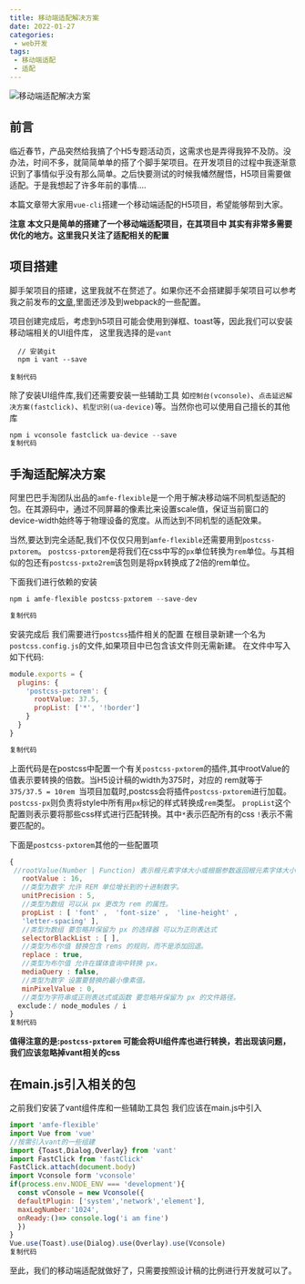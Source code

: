 ```yaml
---
title: 移动端适配解决方案
date: 2022-01-27
categories:
 - web开发
tags:
 - 移动端适配
 - 适配
---
```


![移动端适配解决方案](https://p9-juejin.byteimg.com/tos-cn-i-k3u1fbpfcp/448cac1d8498442290d7cf0fa5d7adec~tplv-k3u1fbpfcp-zoom-crop-mark:1304:1304:1304:734.awebp?)

## 前言

临近春节，产品突然给我搞了个H5专题活动页，这需求也是弄得我猝不及防。没办法，时间不多，就简简单单的搭了个脚手架项目。在开发项目的过程中我逐渐意识到了事情似乎没有那么简单。之后快要测试的时候我幡然醒悟，H5项目需要做适配。于是我想起了许多年前的事情....

本篇文章带大家用`vue-cli`搭建一个移动端适配的H5项目，希望能够帮到大家。

**注意 本文只是简单的搭建了一个移动端适配项目，在其项目中 其实有非常多需要优化的地方。这里我只关注了适配相关的配置**

## 项目搭建

脚手架项目的搭建，这里我就不在赘述了。如果你还不会搭建脚手架项目可以参考我之前发布的[文章](https://juejin.cn/post/7054789323639980069),里面还涉及到webpack的一些配置。

项目创建完成后，考虑到h5项目可能会使用到弹框、toast等，因此我们可以安装移动端相关的UI组件库， 这里我选择的是`vant`

```javascrpit
  // 安装git
  npm i vant --save
    
复制代码
```

除了安装UI组件库,我们还需要安装一些辅助工具 如`控制台(vconsole)`、`点击延迟解决方案(fastclick)`、`机型识别(ua-device)`等。当然你也可以使用自己擅长的其他库

```javascript
npm i vconsole fastclick ua-device --save
复制代码
```

## 手淘适配解决方案

阿里巴巴手淘团队出品的`amfe-flexible`是一个用于解决移动端不同机型适配的包。在其源码中，通过不同屏幕的像素比来设置scale值，保证当前窗口的device-width始终等于物理设备的宽度。从而达到不同机型的适配效果。

当然,要达到完全适配,我们不仅仅只用到`amfe-flexible`还需要用到`postcss-pxtorem`。 `postcss-pxtorem`是将我们在css中写的`px`单位转换为`rem`单位。与其相似的包还有`postcss-pxto2rem`该包则是将px转换成了2倍的rem单位。

下面我们进行依赖的安装

```javascript
npm i amfe-flexible postcss-pxtorem --save-dev

复制代码
```

安装完成后 我们需要进行`postcss`插件相关的配置 在根目录新建一个名为`postcss.config.js`的文件,如果项目中已包含该文件则无需新建。 在文件中写入如下代码:

```javascript
module.exports = {
  plugins: {
    'postcss-pxtorem': {
      rootValue: 37.5,
      propList: ['*', '!border']
    }
  }
}

复制代码
```

上面代码是在postcss中配置一个有关`postcss-pxtorem`的插件,其中rootValue的值表示要转换的倍数。当H5设计稿的width为375时，对应的 rem就等于 `375/37.5 = 10rem `当项目加载时,postcss会将插件`postcss-pxtorem`进行加载。`postcss-px`则负责将style中所有用`px`标记的样式转换成`rem`类型。 `propList`这个配置则表示要将那些css样式进行匹配转换。其中`*`表示匹配所有的css `!`表示不需要匹配的。

下面是`postcss-pxtorem`其他的一些配置项

```javascript
{ 
 //rootValue(Number | Function) 表示根元素字体大小或根据参数返回根元素字体大小
   rootValue : 16,
   //类型为数字 允许 REM 单位增长到的十进制数字。
   unitPrecision : 5,
   //类型为数组 可以从 px 更改为 rem 的属性。
   propList : [ 'font' ,  'font-size' ,  'line-height' ,  
   'letter-spacing' ], 
   //类型为数组 要忽略并保留为 px 的选择器 可以为正则表达式
   selectorBlackList : [ ],
   //类型为布尔值 替换包含 rems 的规则，而不是添加回退。
   replace : true,
   //类型为布尔值 允许在媒体查询中转换 px。
   mediaQuery : false,
   //类型为数字 设置要替换的最小像素值。
   minPixelValue : 0,
   //类型为字符串或正则表达式或函数 要忽略并保留为 px 的文件路径。
  exclude：/ node_modules / i 
}
复制代码
```

**值得注意的是:`postcss-pxtorem` 可能会将UI组件库也进行转换，若出现该问题，我们应该忽略掉vant相关的css**

## 在main.js引入相关的包

之前我们安装了vant组件库和一些辅助工具包 我们应该在main.js中引入

```javascript
import 'amfe-flexible'
import Vue from 'vue'
//按需引入vant的一些组建
import {Toast,Dialog,Overlay} from 'vant'
import FastClick from 'fastClick'
FastClick.attach(document.body)
import Vconsole form 'vconsole'
if(process.env.NODE_ENV === 'development'){
  const vConsole = new Vconsole({
  defaultPlugin: ['system','network','element'],
  maxLogNumber:'1024',
  onReady:()=> console.log('i am fine')
  })
}
Vue.use(Toast).use(Dialog).use(Overlay).use(Vconsole)
复制代码
```

至此，我们的移动端适配就做好了，只需要按照设计稿的比例进行开发就可以了。